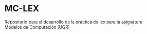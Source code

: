 # MC-LEX
Repositorio para el desarrollo de la práctica de lex para la asignatura Modelos de Computación (UGR)
